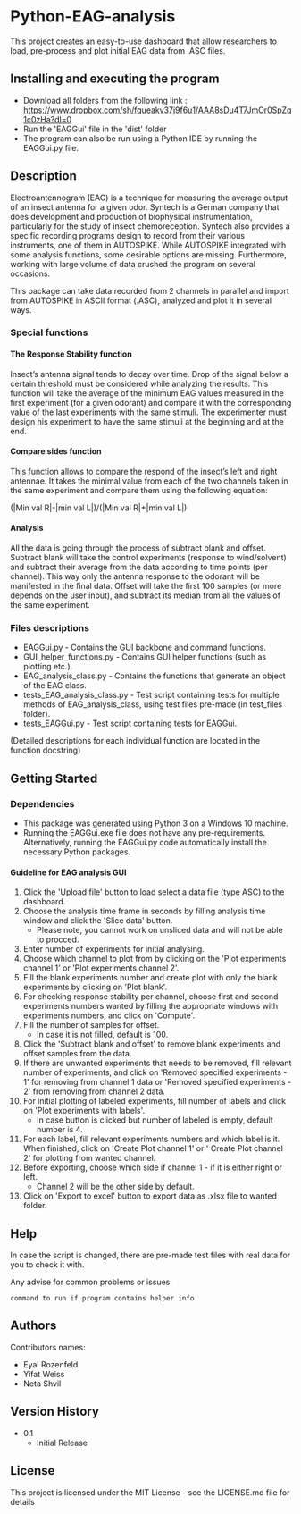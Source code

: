 # Python-EAG-analysis

This project creates an easy-to-use dashboard that allow researchers to load, pre-process and plot initial EAG data from .ASC files.

## Installing and executing the program

* Download all folders from the following link : https://www.dropbox.com/sh/fqueakv37j9f6u1/AAA8sDu4T7JmOr0SpZq1c0zHa?dl=0
* Run the 'EAGGui' file in the 'dist' folder
* The program can also be run using a Python IDE by running the EAGGui.py file.


## Description

Electroantennogram (EAG) is a technique for measuring the average output of an insect antenna for a given odor.
Syntech is a German company that does development and production of biophysical instrumentation, particularly for the study of insect chemoreception.
Syntech also provides a specific recording programs design to record from their various instruments, one of them in AUTOSPIKE.
While AUTOSPIKE integrated with some analysis functions, some desirable options are missing.
Furthermore, working with large volume of data crushed the program on several occasions.

This package can take data recorded from 2 channels in parallel and import from AUTOSPIKE in ASCII format (.ASC), analyzed and plot it in several ways.

### Special functions

#### The Response Stability function

Insect’s antenna signal tends to decay over time. Drop of the signal below a certain threshold must be considered while analyzing the results. This function will take the average of the minimum EAG values measured in the first experiment (for a given odorant) and compare it with the corresponding value of the last experiments with the same stimuli. The experimenter must design his experiment to have the same stimuli at the beginning and at the end.

#### Compare sides function

This function allows to compare the respond of the insect’s left and right antennae. 
It takes the minimal value from each of the two channels taken in the same experiment and compare them using the following equation:

(|Min val R|-|min val L|)/(|Min val R|+|min val L|)

#### Analysis

All the data is going through the process of subtract blank and offset.
Subtract blank will take the control experiments (response to wind/solvent) and subtract their average from the data according to time points (per channel). This way only the antenna response to the odorant will be manifested in the final data.
Offset will take the first 100 samples (or more depends on the user input), and subtract its median from all the values of the same experiment.

### Files descriptions

* EAGGui.py - Contains the GUI backbone and command functions.
* GUI_helper_functions.py - Contains GUI helper functions (such as plotting etc.).
* EAG_analysis_class.py - Contains the functions that generate an object of the EAG class.
* tests_EAG_analysis_class.py - Test script containing tests for multiple methods of EAG_analysis_class, using test files pre-made (in test_files folder).    
* tests_EAGGui.py - Test script containing tests for EAGGui.

(Detailed descriptions for each individual function are located in the function docstring)

## Getting Started

### Dependencies

* This package was generated using Python 3 on a Windows 10 machine. 
* Running the EAGGui.exe file does not have any pre-requirements. Alternatively, running the EAGGui.py code automatically install the necessary Python packages. 


#### Guideline for EAG analysis GUI

1.	Click the 'Upload file' button to load select a data file (type ASC) to the dashboard.
2.	Choose the analysis time frame in seconds by filling analysis time window and click the 'Slice data' button. 
    - Please note, you cannot work on unsliced data and will not be able to procced. 
4.	Enter number of experiments for initial analysing. 
5.	Choose which channel to plot from by clicking on the 'Plot experiments channel 1' or 'Plot experiments channel 2'.
6.	Fill the blank experiments number and create plot with only the blank experiments by clicking on 'Plot blank'.
7.	For checking response stability per channel, choose first and second experiments numbers wanted by filling the appropriate windows with experiments numbers, and click on 'Compute'.
8.	Fill the number of samples for offset.
    - In case it is not filled, default is 100.
10.	Click the 'Subtract blank and offset' to remove blank experiments and offset samples from the data.
11.	If there are unwanted experiments that needs to be removed, fill relevant number of experiments, and click on 'Removed specified experiments - 1' for removing from channel 1 data or 'Removed specified experiments - 2' from removing from channel 2 data. 
12.	For initial plotting of labeled experiments, fill number of labels and click on 'Plot experiments with labels'.
    - In case button is clicked but number of labeled is empty, default number is 4.
14.	 For each label, fill relevant experiments numbers and which label is it. When finished, click on 'Create Plot channel 1' or ' Create Plot channel 2' for plotting from wanted channel.
15.	Before exporting, choose which side if channel 1 - if it is either right or left.
    - Channel 2 will be the other side by default.  
13.	Click on 'Export to excel' button to export data as .xlsx file to wanted folder.



## Help

In case the script is changed, there are pre-made test files with real data for you to check it with. 

Any advise for common problems or issues.
```
command to run if program contains helper info
```

## Authors

Contributors names:

* Eyal Rozenfeld
* Yifat Weiss
* Neta Shvil




## Version History

* 0.1
    * Initial Release

## License

This project is licensed under the MIT License - see the LICENSE.md file for details
